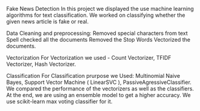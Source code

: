 Fake News Detection
In this project we displayed the use machine learning algorithms for text classification. We worked on classifying whether the given news article is fake or real.

Data Cleaning and preprocessing:
Removed special characters from text Spell checked all the documents Removed the Stop Words Vectorized the documents.

Vectorization
For Vectorization we used - Count Vectorizer, TFIDF Vectorizer, Hash Vectorizer.

Classification
For Classification prurpose we Used: Multinomial Naive Bayes, Support Vector Machine ( LinearSVC ), PassiveAgressiveClassifier. We compared the performance of the vectorizers as well as the classifiers. At the end, we are using an ensemble model to get a higher accuracy. We use scikit-learn max voting classifier for it.
